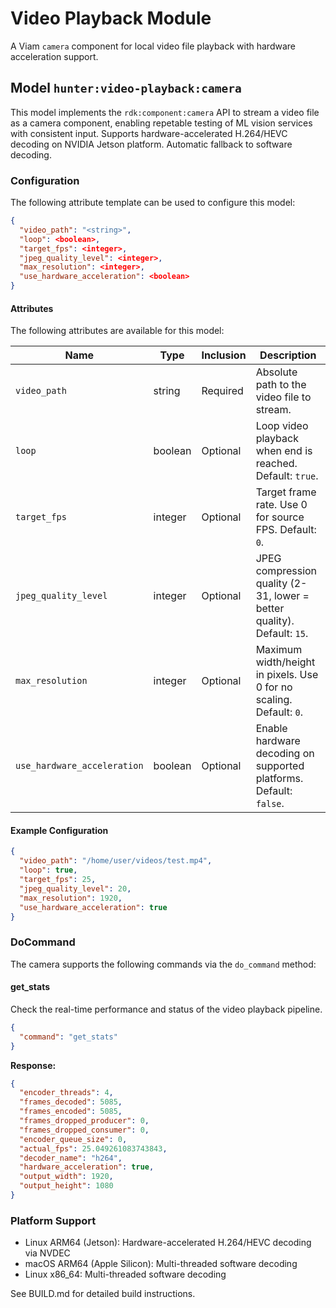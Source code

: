 # Video Playback Module
A Viam `camera` component for local video file playback with hardware acceleration support.

## Model `hunter:video-playback:camera`
This model implements the `rdk:component:camera` API to stream a video file as a camera component, enabling repetable testing of ML vision services with consistent input. Supports hardware-accelerated H.264/HEVC decoding on NVIDIA Jetson platform. Automatic fallback to software decoding.

### Configuration
The following attribute template can be used to configure this model:

```json
{
  "video_path": "<string>",
  "loop": <boolean>,
  "target_fps": <integer>,
  "jpeg_quality_level": <integer>,
  "max_resolution": <integer>,
  "use_hardware_acceleration": <boolean>
}
```

#### Attributes

The following attributes are available for this model:

| Name          | Type   | Inclusion | Description                |
|---------------|--------|-----------|----------------------------|
| `video_path` | string  | Required  | Absolute path to the video file to stream. |
| `loop` | boolean | Optional  | Loop video playback when end is reached. Default: `true`. |
| `target_fps` | integer | Optional  |  Target frame rate. Use 0 for source FPS. Default: `0`. |
| `jpeg_quality_level` | integer | Optional  | JPEG compression quality (2-31, lower = better quality). Default: `15`. |
| `max_resolution` | integer | Optional  | Maximum width/height in pixels. Use 0 for no scaling. Default: `0`. |
| `use_hardware_acceleration` | boolean | Optional  | Enable hardware decoding on supported platforms. Default: `false`. |

#### Example Configuration

```json
{
  "video_path": "/home/user/videos/test.mp4",
  "loop": true,
  "target_fps": 25,
  "jpeg_quality_level": 20,
  "max_resolution": 1920,
  "use_hardware_acceleration": true
}
```

### DoCommand

The camera supports the following commands via the `do_command` method:

#### get_stats
Check the real-time performance and status of the video playback pipeline.

```json
{
  "command": "get_stats"
}
```

**Response:**
```json
{
  "encoder_threads": 4,
  "frames_decoded": 5085,
  "frames_encoded": 5085,
  "frames_dropped_producer": 0,
  "frames_dropped_consumer": 0,
  "encoder_queue_size": 0,
  "actual_fps": 25.049261083743843,
  "decoder_name": "h264",
  "hardware_acceleration": true,
  "output_width": 1920,
  "output_height": 1080
}
```

### Platform Support
* Linux ARM64 (Jetson): Hardware-accelerated H.264/HEVC decoding via NVDEC
* macOS ARM64 (Apple Silicon): Multi-threaded software decoding
* Linux x86_64: Multi-threaded software decoding

See BUILD.md for detailed build instructions.